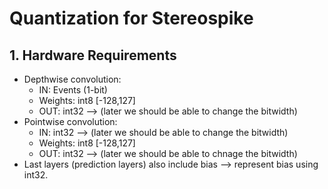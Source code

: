 # Quantization for Stereospike
## 1. Hardware Requirements
- Depthwise convolution:
  - IN: Events (1-bit)
  - Weights: int8 [-128,127]
  - OUT: int32 --> (later we should be able to change the bitwidth)
- Pointwise convolution:
  - IN: int32 --> (later we should be able to change the bitwidth)
  - Weights: int8 [-128,127]
  - OUT: int32 --> (later we should be able to chnage the bitwidth)
- Last layers (prediction layers) also include bias --> represent bias using int32.
